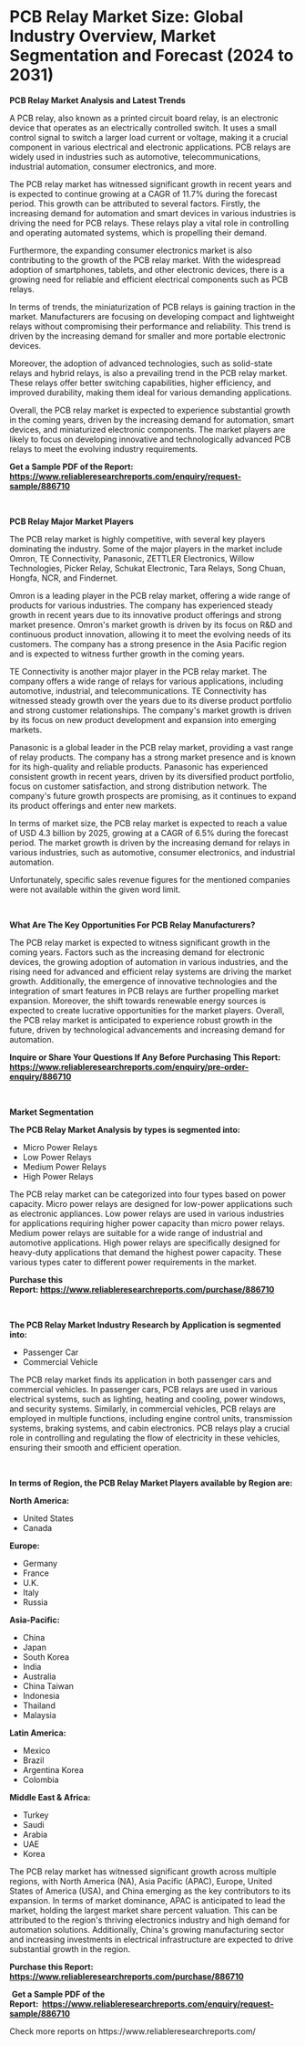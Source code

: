 <p><h1>PCB Relay Market Size: Global Industry Overview, Market Segmentation and Forecast (2024 to 2031)</h1></p><p><strong>PCB Relay Market Analysis and Latest Trends</strong></p>
<p><p>A PCB relay, also known as a printed circuit board relay, is an electronic device that operates as an electrically controlled switch. It uses a small control signal to switch a larger load current or voltage, making it a crucial component in various electrical and electronic applications. PCB relays are widely used in industries such as automotive, telecommunications, industrial automation, consumer electronics, and more.</p><p>The PCB relay market has witnessed significant growth in recent years and is expected to continue growing at a CAGR of 11.7% during the forecast period. This growth can be attributed to several factors. Firstly, the increasing demand for automation and smart devices in various industries is driving the need for PCB relays. These relays play a vital role in controlling and operating automated systems, which is propelling their demand.</p><p>Furthermore, the expanding consumer electronics market is also contributing to the growth of the PCB relay market. With the widespread adoption of smartphones, tablets, and other electronic devices, there is a growing need for reliable and efficient electrical components such as PCB relays.</p><p>In terms of trends, the miniaturization of PCB relays is gaining traction in the market. Manufacturers are focusing on developing compact and lightweight relays without compromising their performance and reliability. This trend is driven by the increasing demand for smaller and more portable electronic devices.</p><p>Moreover, the adoption of advanced technologies, such as solid-state relays and hybrid relays, is also a prevailing trend in the PCB relay market. These relays offer better switching capabilities, higher efficiency, and improved durability, making them ideal for various demanding applications.</p><p>Overall, the PCB relay market is expected to experience substantial growth in the coming years, driven by the increasing demand for automation, smart devices, and miniaturized electronic components. The market players are likely to focus on developing innovative and technologically advanced PCB relays to meet the evolving industry requirements.</p></p>
<p><strong>Get a Sample PDF of the Report:&nbsp; <a href="https://www.reliableresearchreports.com/enquiry/request-sample/886710">https://www.reliableresearchreports.com/enquiry/request-sample/886710</a></strong></p>
<p>&nbsp;</p>
<p><strong>PCB Relay Major Market Players</strong></p>
<p><p>The PCB relay market is highly competitive, with several key players dominating the industry. Some of the major players in the market include Omron, TE Connectivity, Panasonic, ZETTLER Electronics, Willow Technologies, Picker Relay, Schukat Electronic, Tara Relays, Song Chuan, Hongfa, NCR, and Findernet.</p><p>Omron is a leading player in the PCB relay market, offering a wide range of products for various industries. The company has experienced steady growth in recent years due to its innovative product offerings and strong market presence. Omron's market growth is driven by its focus on R&D and continuous product innovation, allowing it to meet the evolving needs of its customers. The company has a strong presence in the Asia Pacific region and is expected to witness further growth in the coming years.</p><p>TE Connectivity is another major player in the PCB relay market. The company offers a wide range of relays for various applications, including automotive, industrial, and telecommunications. TE Connectivity has witnessed steady growth over the years due to its diverse product portfolio and strong customer relationships. The company's market growth is driven by its focus on new product development and expansion into emerging markets.</p><p>Panasonic is a global leader in the PCB relay market, providing a vast range of relay products. The company has a strong market presence and is known for its high-quality and reliable products. Panasonic has experienced consistent growth in recent years, driven by its diversified product portfolio, focus on customer satisfaction, and strong distribution network. The company's future growth prospects are promising, as it continues to expand its product offerings and enter new markets.</p><p>In terms of market size, the PCB relay market is expected to reach a value of USD 4.3 billion by 2025, growing at a CAGR of 6.5% during the forecast period. The market growth is driven by the increasing demand for relays in various industries, such as automotive, consumer electronics, and industrial automation.</p><p>Unfortunately, specific sales revenue figures for the mentioned companies were not available within the given word limit.</p></p>
<p>&nbsp;</p>
<p><strong>What Are The Key Opportunities For PCB Relay Manufacturers?</strong></p>
<p><p>The PCB relay market is expected to witness significant growth in the coming years. Factors such as the increasing demand for electronic devices, the growing adoption of automation in various industries, and the rising need for advanced and efficient relay systems are driving the market growth. Additionally, the emergence of innovative technologies and the integration of smart features in PCB relays are further propelling market expansion. Moreover, the shift towards renewable energy sources is expected to create lucrative opportunities for the market players. Overall, the PCB relay market is anticipated to experience robust growth in the future, driven by technological advancements and increasing demand for automation.</p></p>
<p><strong>Inquire or Share Your Questions If Any Before Purchasing This Report: <a href="https://www.reliableresearchreports.com/enquiry/pre-order-enquiry/886710">https://www.reliableresearchreports.com/enquiry/pre-order-enquiry/886710</a></strong></p>
<p>&nbsp;</p>
<p><strong>Market Segmentation</strong></p>
<p><strong>The PCB Relay Market Analysis by types is segmented into:</strong></p>
<p><ul><li>Micro Power Relays</li><li>Low Power Relays</li><li>Medium Power Relays</li><li>High Power Relays</li></ul></p>
<p><p>The PCB relay market can be categorized into four types based on power capacity. Micro power relays are designed for low-power applications such as electronic appliances. Low power relays are used in various industries for applications requiring higher power capacity than micro power relays. Medium power relays are suitable for a wide range of industrial and automotive applications. High power relays are specifically designed for heavy-duty applications that demand the highest power capacity. These various types cater to different power requirements in the market.</p></p>
<p><strong>Purchase this Report:&nbsp;<a href="https://www.reliableresearchreports.com/purchase/886710">https://www.reliableresearchreports.com/purchase/886710</a></strong></p>
<p>&nbsp;</p>
<p><strong>The PCB Relay Market Industry Research by Application is segmented into:</strong></p>
<p><ul><li>Passenger Car</li><li>Commercial Vehicle</li></ul></p>
<p><p>The PCB relay market finds its application in both passenger cars and commercial vehicles. In passenger cars, PCB relays are used in various electrical systems, such as lighting, heating and cooling, power windows, and security systems. Similarly, in commercial vehicles, PCB relays are employed in multiple functions, including engine control units, transmission systems, braking systems, and cabin electronics. PCB relays play a crucial role in controlling and regulating the flow of electricity in these vehicles, ensuring their smooth and efficient operation.</p></p>
<p>&nbsp;</p>
<p><strong>In terms of Region, the PCB Relay Market Players available by Region are:</strong></p>
<p>
    <p> <strong> North America: </strong>
        <ul>
            <li>United States</li>
            <li>Canada</li>
        </ul>
        </p> 
    <p> <strong> Europe: </strong>
        <ul>
            <li>Germany</li>
            <li>France</li>
            <li>U.K.</li>
            <li>Italy</li>
            <li>Russia</li>
        </ul>
        </p> 
    <p> <strong> Asia-Pacific: </strong>
        <ul>
            <li>China</li>
            <li>Japan</li>
            <li>South Korea</li>
            <li>India</li>
            <li>Australia</li>
            <li>China Taiwan</li>
            <li>Indonesia</li>
            <li>Thailand</li>
            <li>Malaysia</li>
        </ul>
        </p> 
    <p> <strong> Latin America: </strong>
        <ul>
            <li>Mexico</li>
            <li>Brazil</li>
            <li>Argentina Korea</li>
            <li>Colombia</li>
        </ul>
        </p> 
    <p> <strong> Middle East & Africa: </strong>
        <ul>
            <li>Turkey</li>
            <li>Saudi</li>
            <li>Arabia</li>
            <li>UAE</li>
            <li>Korea</li>
        </ul>
    </p>
    </p>
<p><p>The PCB relay market has witnessed significant growth across multiple regions, with North America (NA), Asia Pacific (APAC), Europe, United States of America (USA), and China emerging as the key contributors to its expansion. In terms of market dominance, APAC is anticipated to lead the market, holding the largest market share percent valuation. This can be attributed to the region's thriving electronics industry and high demand for automation solutions. Additionally, China's growing manufacturing sector and increasing investments in electrical infrastructure are expected to drive substantial growth in the region.</p></p>
<p><strong>Purchase this Report: <a href="https://www.reliableresearchreports.com/purchase/886710">https://www.reliableresearchreports.com/purchase/886710</a></strong></p>
<p>&nbsp;<strong>Get a Sample PDF of the Report:&nbsp;&nbsp;<a href="https://www.reliableresearchreports.com/enquiry/request-sample/886710">https://www.reliableresearchreports.com/enquiry/request-sample/886710</a></strong></p>
<p><strong></strong></p>
<p>Check more reports on https://www.reliableresearchreports.com/</p>